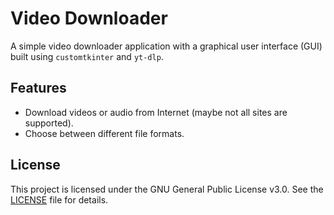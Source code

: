 # Video Downloader

A simple video downloader application with a graphical user interface (GUI) built using `customtkinter` and `yt-dlp`.

## Features

- Download videos or audio from Internet (maybe not all sites are supported).
- Choose between different file formats.

## License

This project is licensed under the GNU General Public License v3.0. See the [LICENSE](http://_vscodecontentref_/5) file for details.
